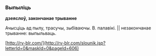 ### Выпыліць
**дзеяслоў, закончанае трыванне**

Ачысціць ад пылу, трасучы, зыбіваючы. В. палавікі. || незакончанае трыванне: выпыльваць.

<a rel="author">[http://rv-blr.com/](http://rv-blr.com/slounik.jsp?letterId=0&maskId=0&pageId=606)</a>

